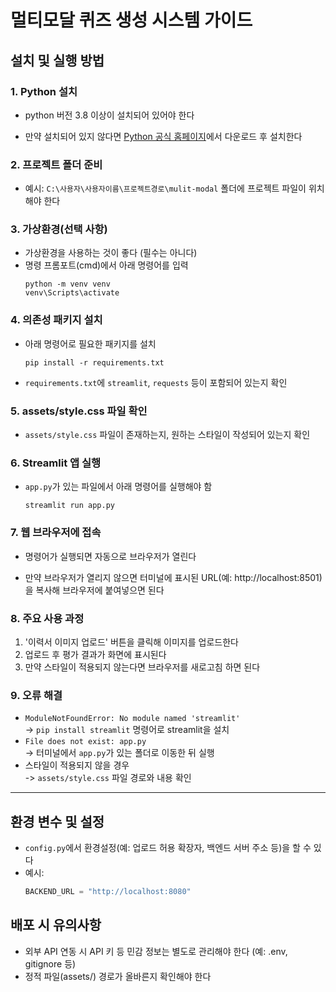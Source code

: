 # 멀티모달 퀴즈 생성 시스템  가이드

## 설치 및 실행 방법

### 1. Python 설치
- python 버전 3.8 이상이 설치되어 있어야 한다
* 만약 설치되어 있지 않다면 [Python 공식 홈페이지](https://www.python.org/downloads/)에서 다운로드 후 설치한다

### 2. 프로젝트 폴더 준비
- 예시:  `C:\사용자\사용자이름\프로젝트경로\mulit-modal` 폴더에 프로젝트 파일이 위치해야 한다

### 3. 가상환경(선택 사항)
- 가상환경을 사용하는 것이 좋다 (필수는 아니다)
- 명령 프롬포트(cmd)에서 아래 명령어를 입력
    ```
    python -m venv venv
    venv\Scripts\activate
    ```

### 4. 의존성 패키지 설치
- 아래 명령어로 필요한 패키지를 설치
    ```
    pip install -r requirements.txt
    ```
- `requirements.txt`에 `streamlit`, `requests` 등이 포함되어 있는지 확인

### 5. assets/style.css 파일 확인
- `assets/style.css` 파일이 존재하는지, 원하는 스타일이 작성되어 있는지 확인

### 6. Streamlit 앱 실행
- `app.py`가 있는 파일에서 아래 명령어를 실행해야 함
    ```
    streamlit run app.py
    ```

### 7. 웹 브라우저에 접속
- 명령어가 실행되면 자동으로 브라우저가 열린다
* 만약 브라우저가 열리지 않으면 터미널에 표시된 URL(예: http://localhost:8501)을 복사해 브라우저에 붙여넣으면 된다

### 8. 주요 사용 과정
1. '이력서 이미지 업로드' 버튼을 클릭해 이미지를 업로드한다
2. 업로드 후 평가 결과가 화면에 표시된다
3. 만약 스타일이 적용되지 않는다면 브라우저를 새로고침 하면 된다

### 9. 오류 해결
- `ModuleNotFoundError: No module named 'streamlit'`  
  -> `pip install streamlit` 명령어로 streamlit을 설치
- `File does not exist: app.py`  
  -> 터미널에서 `app.py`가 있는 폴더로 이동한 뒤 실행
- 스타일이 적용되지 않을 경우  
  -> `assets/style.css` 파일 경로와 내용 확인

----------
## 환경 변수 및 설정
- `config.py`에서 환경설정(예: 업로드 허용 확장자, 백엔드 서버 주소 등)을 할 수 있다
- 예시:
    ```python
    BACKEND_URL = "http://localhost:8080"
    ```

## 배포 시 유의사항
- 외부 API 연동 시 API 키 등 민감 정보는 별도로 관리해야 한다 (예: .env, gitignore 등)
- 정적 파일(assets/) 경로가 올바른지 확인해야 한다
